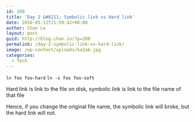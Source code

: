 ```yaml
---
id: 280
title: 'Day 2 &#8211; Symbolic link vs Hard link'
date: 2016-05-12T21:59:42+00:00
author: Chan Le
layout: post
guid: http://blog.chan.io/?p=280
permalink: /day-2-symbolic-link-vs-hard-link/
image: /wp-content/uploads/ka2ab.jpg
categories:
  - Tech
---
```

`ln foo foo-hard`
`ln -s foo foo-soft`

Hard link is link to the file on disk, symbolic link is link to the file name of that file

Hence, if you change the original file name, the symbolic link will broke, but the hard link will not.
